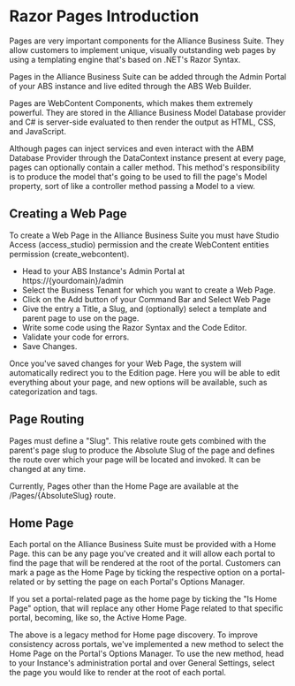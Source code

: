 # Razor Pages Introduction


Pages are very important components for the Alliance Business Suite. They allow customers to implement unique, visually outstanding web pages by using a templating engine that's based on .NET's Razor Syntax.

Pages in the Alliance Business Suite can be added through the Admin Portal of your ABS instance and live edited through the ABS Web Builder.

Pages are WebContent Components, which makes them extremely powerful. They are stored in the Alliance Business Model Database provider and C# is server-side evaluated to then render the output as HTML, CSS, and JavaScript.

Although pages can inject services and even interact with the ABM Database Provider through the DataContext instance present at every page, pages can optionally contain a caller method. This method's responsibility is to produce the model that's going to be used to fill the page's Model property, sort of like a controller method passing a Model to a view.

## Creating a Web Page

To create a Web Page in the Alliance Business Suite you must have Studio Access (access_studio) permission and the create WebContent entities permission (create_webcontent).

- Head to your ABS Instance's Admin Portal at https://{yourdomain}/admin 
- Select the Business Tenant for which you want to create a Web Page.
- Click on the Add button of your Command Bar and Select Web Page
- Give the entry a Title, a Slug, and (optionally) select a template and parent page to use on the page.
- Write some code using the Razor Syntax and the Code Editor.
- Validate your code for errors.
- Save Changes.

Once you've saved changes for your Web Page, the system will automatically redirect you to the Edition page. Here you will be able to edit everything about your page, and new options will be available, such as categorization and tags.

## Page Routing 

Pages must define a "Slug". This relative route gets combined with the parent's page slug to produce the Absolute Slug of the page and defines the route over which your page will be located and invoked. It can be changed at any time.

Currently, Pages other than the Home Page are available at the /Pages/{AbsoluteSlug} route.

## Home Page
Each portal on the Alliance Business Suite must be provided with a Home Page. this can be any page you've created and it will allow each portal to find the page that will be rendered at the root of the portal. Customers can mark a page as the Home Page by ticking the respective option on a portal-related or by setting the page on each Portal's Options Manager.


If you set a portal-related page as the home page by ticking the "Is Home Page" option, that will replace any other Home Page related to that specific portal, becoming, like so, the Active Home Page. 

The above is a legacy method for Home page discovery. To improve consistency across portals, we've implemented a new method to select the Home Page on the Portal's Options Manager. To use the new method, head to your Instance's administration portal and over General Settings, select the page you would like to render at the root of each portal.

